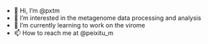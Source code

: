 - 👋 Hi, I’m @pxtm
- 👀 I’m interested in the metagenome data processing and analysis  
- 🌱 I’m currently learning to work on the virome
- 📫 How to reach me at @peixitu_m

<!---
pxtm/pxtm is a ✨ special ✨ repository because its `README.md` (this file) appears on your GitHub profile.
You can click the Preview link to take a look at your changes.
--->
